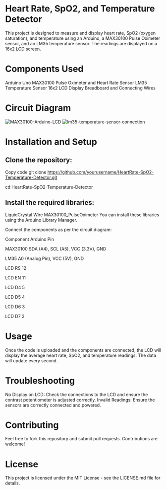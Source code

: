 # Heart Rate, SpO2, and Temperature Detector
This project is designed to measure and display heart rate, SpO2 (oxygen saturation), and temperature using an Arduino, a MAX30100 Pulse Oximeter sensor, and an LM35 temperature sensor. The readings are displayed on a 16x2 LCD screen.

# Components Used
Arduino Uno
MAX30100 Pulse Oximeter and Heart Rate Sensor
LM35 Temperature Sensor
16x2 LCD Display
Breadboard and Connecting Wires

# Circuit Diagram
![MAX30100-Arduino-LCD](https://github.com/user-attachments/assets/d17737bd-026d-439f-b712-f61184d82646)
![lm35-temperature-sensor-connection](https://github.com/user-attachments/assets/02c265c3-f030-415d-8298-86ce6dd44823)

# Installation and Setup

## Clone the repository:

Copy code
git clone https://github.com/yourusername/HeartRate-SpO2-Temperature-Detector.git

cd HeartRate-SpO2-Temperature-Detector

## Install the required libraries:

LiquidCrystal
Wire
MAX30100_PulseOximeter
You can install these libraries using the Arduino Library Manager.

Connect the components as per the circuit diagram:

Component	Arduino Pin

MAX30100	SDA (A4), SCL (A5), VCC (3.3V), GND

LM35	A0 (Analog Pin), VCC (5V), GND

LCD RS	12

LCD EN	11

LCD D4	5

LCD D5	4

LCD D6	3

LCD D7	2

# Usage
Once the code is uploaded and the components are connected, the LCD will display the average heart rate, SpO2, and temperature readings. The data will update every second.

# Troubleshooting
No Display on LCD: Check the connections to the LCD and ensure the contrast potentiometer is adjusted correctly.
Invalid Readings: Ensure the sensors are correctly connected and powered.
# Contributing
Feel free to fork this repository and submit pull requests. Contributions are welcome!

# License
This project is licensed under the MIT License - see the LICENSE.md file for details.
